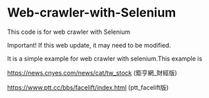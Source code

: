 # Web-crawler-with-Selenium
This code is for web crawler with Selenium

Important! If this web update, it may need to be modified.

It is a simple example for web crawler with selenium.This example is 

https://news.cnyes.com/news/cat/tw_stock  (鉅亨網_財經版)



https://www.ptt.cc/bbs/facelift/index.html  (ptt_facelift版)
